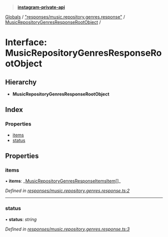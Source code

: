 > **[instagram-private-api](../README.md)**

[Globals](../README.md) / ["responses/music.repository.genres.response"](../modules/_responses_music_repository_genres_response_.md) / [MusicRepositoryGenresResponseRootObject](_responses_music_repository_genres_response_.musicrepositorygenresresponserootobject.md) /

# Interface: MusicRepositoryGenresResponseRootObject

## Hierarchy

- **MusicRepositoryGenresResponseRootObject**

## Index

### Properties

- [items](_responses_music_repository_genres_response_.musicrepositorygenresresponserootobject.md#items)
- [status](_responses_music_repository_genres_response_.musicrepositorygenresresponserootobject.md#status)

## Properties

### items

• **items**: _[MusicRepositoryGenresResponseItemsItem](\_responses_music_repository_genres_response_.musicrepositorygenresresponseitemsitem.md)[]\_

_Defined in [responses/music.repository.genres.response.ts:2](https://github.com/realinstadude/instagram-private-api/blob/4ae8fec/src/responses/music.repository.genres.response.ts#L2)_

---

### status

• **status**: _string_

_Defined in [responses/music.repository.genres.response.ts:3](https://github.com/realinstadude/instagram-private-api/blob/4ae8fec/src/responses/music.repository.genres.response.ts#L3)_
